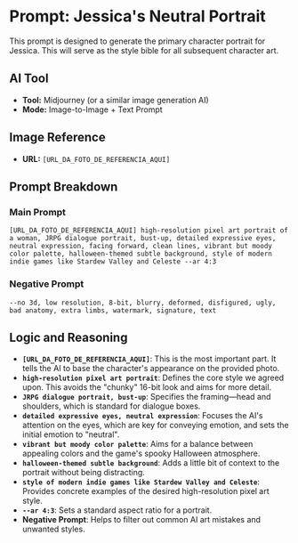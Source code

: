# Prompt: Jessica's Neutral Portrait

This prompt is designed to generate the primary character portrait for Jessica. This will serve as the style bible for all subsequent character art.

## AI Tool

- **Tool:** Midjourney (or a similar image generation AI)
- **Mode:** Image-to-Image + Text Prompt

## Image Reference

- **URL:** `[URL_DA_FOTO_DE_REFERENCIA_AQUI]`

## Prompt Breakdown

### Main Prompt

```
[URL_DA_FOTO_DE_REFERENCIA_AQUI] high-resolution pixel art portrait of a woman, JRPG dialogue portrait, bust-up, detailed expressive eyes, neutral expression, facing forward, clean lines, vibrant but moody color palette, halloween-themed subtle background, style of modern indie games like Stardew Valley and Celeste --ar 4:3
```

### Negative Prompt

```
--no 3d, low resolution, 8-bit, blurry, deformed, disfigured, ugly, bad anatomy, extra limbs, watermark, signature, text
```

## Logic and Reasoning

- **`[URL_DA_FOTO_DE_REFERENCIA_AQUI]`**: This is the most important part. It tells the AI to base the character's appearance on the provided photo.
- **`high-resolution pixel art portrait`**: Defines the core style we agreed upon. This avoids the "chunky" 16-bit look and aims for more detail.
- **`JRPG dialogue portrait, bust-up`**: Specifies the framing—head and shoulders, which is standard for dialogue boxes.
- **`detailed expressive eyes, neutral expression`**: Focuses the AI's attention on the eyes, which are key for conveying emotion, and sets the initial emotion to "neutral".
- **`vibrant but moody color palette`**: Aims for a balance between appealing colors and the game's spooky Halloween atmosphere.
- **`halloween-themed subtle background`**: Adds a little bit of context to the portrait without being distracting.
- **`style of modern indie games like Stardew Valley and Celeste`**: Provides concrete examples of the desired high-resolution pixel art style.
- **`--ar 4:3`**: Sets a standard aspect ratio for a portrait.
- **Negative Prompt**: Helps to filter out common AI art mistakes and unwanted styles.
